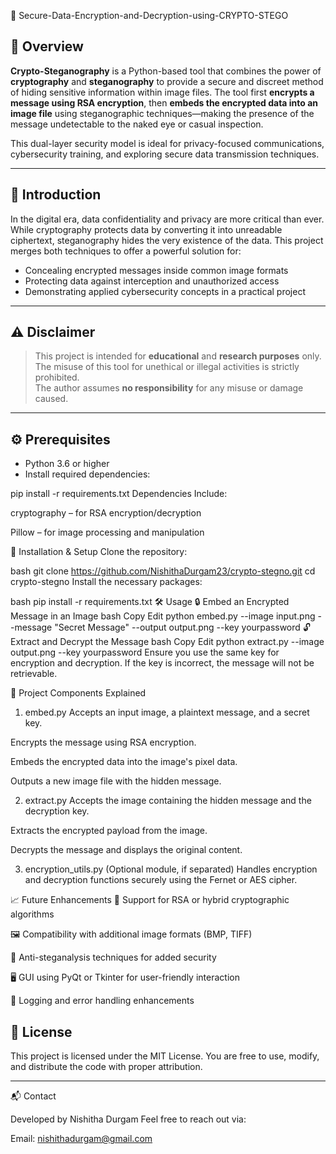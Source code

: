 🔐 Secure-Data-Encryption-and-Decryption-using-CRYPTO-STEGO

## 🧩 Overview

**Crypto-Steganography** is a Python-based tool that combines the power of **cryptography** and **steganography** to provide a secure and discreet method of hiding sensitive information within image files. The tool first **encrypts a message using RSA encryption**, then **embeds the encrypted data into an image file** using steganographic techniques—making the presence of the message undetectable to the naked eye or casual inspection.

This dual-layer security model is ideal for privacy-focused communications, cybersecurity training, and exploring secure data transmission techniques.

---

## 📘 Introduction

In the digital era, data confidentiality and privacy are more critical than ever. While cryptography protects data by converting it into unreadable ciphertext, steganography hides the very existence of the data. This project merges both techniques to offer a powerful solution for:

- Concealing encrypted messages inside common image formats
- Protecting data against interception and unauthorized access
- Demonstrating applied cybersecurity concepts in a practical project

---

## ⚠️ Disclaimer

> This project is intended for **educational** and **research purposes** only.  
> The misuse of this tool for unethical or illegal activities is strictly prohibited.  
> The author assumes **no responsibility** for any misuse or damage caused.

---

## ⚙️ Prerequisites

- Python 3.6 or higher
- Install required dependencies:

pip install -r requirements.txt
Dependencies Include:

cryptography – for RSA encryption/decryption

Pillow – for image processing and manipulation

🚀 Installation & Setup
Clone the repository:

bash
git clone https://github.com/NishithaDurgam23/crypto-stegno.git
cd crypto-stegno
Install the necessary packages:

bash
pip install -r requirements.txt
🛠️ Usage
🔒 Embed an Encrypted Message in an Image
bash
Copy
Edit
python embed.py --image input.png --message "Secret Message" --output output.png --key yourpassword
🔓 Extract and Decrypt the Message
bash
Copy
Edit
python extract.py --image output.png --key yourpassword
Ensure you use the same key for encryption and decryption. If the key is incorrect, the message will not be retrievable.

🧪 Project Components Explained
1. embed.py
Accepts an input image, a plaintext message, and a secret key.

Encrypts the message using RSA encryption.

Embeds the encrypted data into the image's pixel data.

Outputs a new image file with the hidden message.

2. extract.py
Accepts the image containing the hidden message and the decryption key.

Extracts the encrypted payload from the image.

Decrypts the message and displays the original content.

3. encryption_utils.py (Optional module, if separated)
Handles encryption and decryption functions securely using the Fernet or AES cipher.

📈 Future Enhancements
🔐 Support for RSA or hybrid cryptographic algorithms

🖼️ Compatibility with additional image formats (BMP, TIFF)

🧠 Anti-steganalysis techniques for added security

🖥️ GUI using PyQt or Tkinter for user-friendly interaction

🧾 Logging and error handling enhancements


## 📄 License
This project is licensed under the MIT License.
You are free to use, modify, and distribute the code with proper attribution.

---
📬 Contact

Developed by Nishitha Durgam
Feel free to reach out via:

Email: nishithadurgam@gmail.com 
